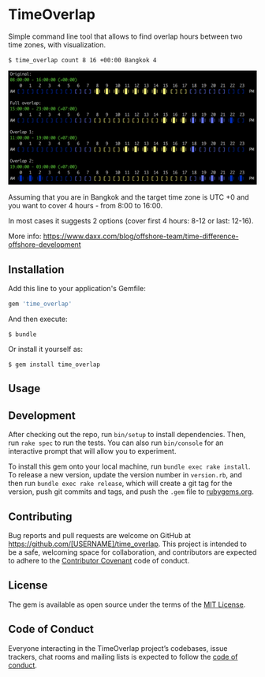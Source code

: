 # TimeOverlap

Simple command line tool that allows to find overlap hours between two time zones, with visualization.

```
$ time_overlap count 8 16 +00:00 Bangkok 4
```

![screenshot](img/preview.png)

Assuming that you are in Bangkok and the target time zone is UTC +0
and you want to cover 4 hours - from 8:00 to 16:00.

In most cases it suggests 2 options (cover first 4 hours: 8-12 or last: 12-16).

More info: https://www.daxx.com/blog/offshore-team/time-difference-offshore-development

## Installation

Add this line to your application's Gemfile:

```ruby
gem 'time_overlap'
```

And then execute:

    $ bundle

Or install it yourself as:

    $ gem install time_overlap

## Usage


## Development

After checking out the repo, run `bin/setup` to install dependencies. Then, run `rake spec` to run the tests. You can also run `bin/console` for an interactive prompt that will allow you to experiment.

To install this gem onto your local machine, run `bundle exec rake install`. To release a new version, update the version number in `version.rb`, and then run `bundle exec rake release`, which will create a git tag for the version, push git commits and tags, and push the `.gem` file to [rubygems.org](https://rubygems.org).

## Contributing

Bug reports and pull requests are welcome on GitHub at https://github.com/[USERNAME]/time_overlap. This project is intended to be a safe, welcoming space for collaboration, and contributors are expected to adhere to the [Contributor Covenant](http://contributor-covenant.org) code of conduct.

## License

The gem is available as open source under the terms of the [MIT License](https://opensource.org/licenses/MIT).

## Code of Conduct

Everyone interacting in the TimeOverlap project’s codebases, issue trackers, chat rooms and mailing lists is expected to follow the [code of conduct](https://github.com/[USERNAME]/time_overlap/blob/master/CODE_OF_CONDUCT.md).
